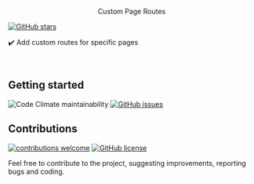<p align="center">
  Custom Page Routes
</p>

[![GitHub stars](https://img.shields.io/github/stars/joanrodas/custom-page-routes?style=for-the-badge)](https://github.com/joanrodas/custom-page-routes/stargazers)


✔️  Add custom routes for specific pages


<br/>

## Getting started
![Code Climate maintainability](https://img.shields.io/codeclimate/maintainability-percentage/joanrodas/custom-page-routes?style=for-the-badge)
[![GitHub issues](https://img.shields.io/github/issues/joanrodas/custom-page-routes?style=for-the-badge)](https://github.com/joanrodas/custom-page-routes/issues)



## Contributions
[![contributions welcome](https://img.shields.io/badge/contributions-welcome-brightgreen.svg?style=for-the-badge)](https://github.com/joanrodas/custom-page-routes/issues)
[![GitHub license](https://img.shields.io/github/license/joanrodas/custom-page-routes?style=for-the-badge)](https://github.com/joanrodas/custom-page-routes/blob/main/LICENSE)


Feel free to contribute to the project, suggesting improvements, reporting bugs and coding.
